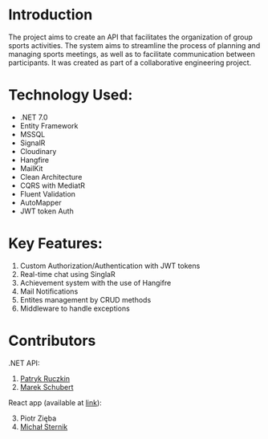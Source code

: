 # Introduction 
The project aims to create an API that facilitates the organization of group sports activities. The system aims to streamline the process of planning and managing sports meetings, as well as to facilitate communication between participants. It was created as part of a collaborative engineering project.

# Technology Used:

* .NET 7.0
* Entity Framework
* MSSQL
* SignalR
* Cloudinary
* Hangfire
* MailKit
* Clean Architecture
* CQRS with MediatR
* Fluent Validation
* AutoMapper
* JWT token Auth

# Key Features:
1. Custom Authorization/Authentication with JWT tokens
2. Real-time chat using SinglaR
3. Achievement system with the use of Hangifre
4. Mail Notifications
5. Entites management by CRUD methods
6. Middleware to handle exceptions

# Contributors
.NET API:
1. [Patryk Ruczkin](https://github.com/pdruczkin)
2. [Marek Schubert](https://github.com/marekschubert)

React app (available at [link]()):

3. Piotr Zięba 
4. [Michał Sternik](https://github.com/michal-sternik)
  


